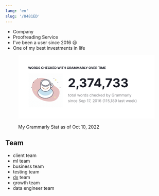 ```yaml
---
lang: 'en'
slug: '/8481ED'
---
```


- Company
- Proofreading Service
- I've been a user since 2016 😃
- One of my best investments in life


<figure>

![My Grammarly Stat as of Oct 10, 2022](../assets/A0AC57.png)


<figcaption>My Grammarly Stat as of Oct 10, 2022</figcaption>
</figure>

## Team

- client team
- ml team
- business team
- testing team
- [dx](./../.././docs/pages/DX.md) team
- growth team
- data engineer team

<head>
  <html lang="en-US"/>
</head>

